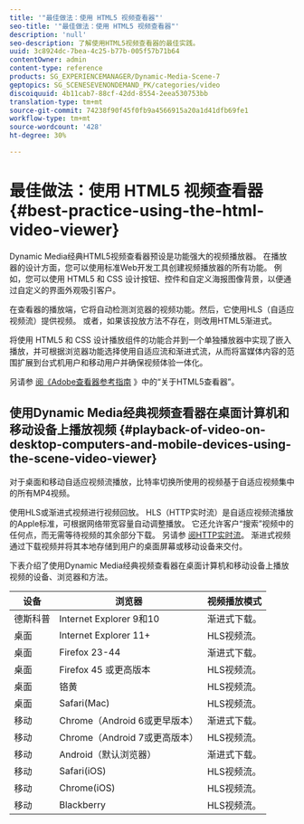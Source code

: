 ```yaml
---
title: '"最佳做法：使用 HTML5 视频查看器"'
seo-title: '"最佳做法：使用 HTML5 视频查看器"'
description: 'null'
seo-description: 了解使用HTML5视频查看器的最佳实践。
uuid: 3c8924dc-7bea-4c25-b77b-005f57b71b64
contentOwner: admin
content-type: reference
products: SG_EXPERIENCEMANAGER/Dynamic-Media-Scene-7
geptopics: SG_SCENESEVENONDEMAND_PK/categories/video
discoiquuid: 4b11cab7-88cf-42dd-8554-2eea530753bb
translation-type: tm+mt
source-git-commit: 74238f90f45f0fb9a4566915a20a1d41dfb69fe1
workflow-type: tm+mt
source-wordcount: '428'
ht-degree: 30%

---
```



# 最佳做法：使用 HTML5 视频查看器{#best-practice-using-the-html-video-viewer}

Dynamic Media经典HTML5视频查看器预设是功能强大的视频播放器。 在播放器的设计方面，您可以使用标准Web开发工具创建视频播放器的所有功能。 例如，您可以使用 HTML5 和 CSS 设计按钮、控件和自定义海报图像背景，以便通过自定义的界面外观吸引客户。

在查看器的播放端，它将自动检测浏览器的视频功能。然后，它使用HLS（自适应视频流）提供视频。 或者，如果该投放方法不存在，则改用HTML5渐进式。

将使用 HTML5 和 CSS 设计播放组件的功能合并到一个单独播放器中实现了嵌入播放，并可根据浏览器功能选择使用自适应流和渐进式流，从而将富媒体内容的范围扩展到台式机用户和移动用户并确保视频体验一体化。

另请参 [阅《Adobe查看器参考指南](https://docs.adobe.com/content/help/en/dynamic-media-developer-resources/library/viewers-for-aem-assets-only/c-html5-aem-asset-viewers.html) 》中的“关于HTML5查看器”。

## 使用Dynamic Media经典视频查看器在桌面计算机和移动设备上播放视频 {#playback-of-video-on-desktop-computers-and-mobile-devices-using-the-scene-video-viewer}

对于桌面和移动自适应视频流播放，比特率切换所使用的视频基于自适应视频集中的所有MP4视频。

使用HLS或渐进式视频进行视频回放。 HLS（HTTP实时流）是自适应视频流播放的Apple标准，可根据网络带宽容量自动调整播放。 它还允许客户“搜索”视频中的任何点，而无需等待视频的其余部分下载。 另请参 [阅HTTP实时流](https://developer.apple.com/streaming/)。 渐进式视频通过下载视频并将其本地存储到用户的桌面屏幕或移动设备来交付。

下表介绍了使用Dynamic Media经典视频查看器在桌面计算机和移动设备上播放视频的设备、浏览器和方法。

| 设备 | 浏览器 | 视频播放模式 |
|--- |--- |--- |
| 德斯科普 | Internet Explorer 9和10 | 渐进式下载。 |
| 桌面 | Internet Explorer 11+ | HLS视频流。 |
| 桌面 | Firefox 23-44 | 渐进式下载。 |
| 桌面 | Firefox 45 或更高版本 | HLS视频流。 |
| 桌面 | 铬黄 | HLS视频流。 |
| 桌面 | Safari(Mac) | HLS视频流。 |
| 移动 | Chrome（Android 6或更早版本） | 渐进式下载。 |
| 移动 | Chrome（Android 7或更高版本） | HLS视频流。 |
| 移动 | Android（默认浏览器） | 渐进式下载。 |
| 移动 | Safari(iOS) | HLS视频流。 |
| 移动 | Chrome(iOS) | HLS视频流。 |
| 移动 | Blackberry | HLS视频流。 |
